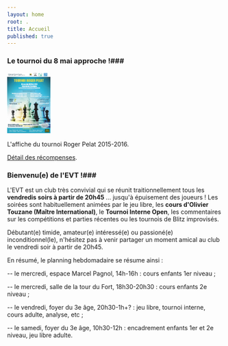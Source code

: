 ```yaml
---
layout: home
root: .
title: Accueil
published: true
---
```


### Le tournoi du 8 mai approche !###

<img src="/documents/affiche_du_tournoi_roger_pelat_2016.jpg" style="width: 20%;"/>

L'affiche du tournoi Roger Pelat 2015-2016.

[Détail des récompenses](/documents/prix_du_tournoi_roger_pelat_2016.png).

### Bienvenu(e) de l'EVT !###

L'EVT est un club très convivial qui se réunit traitionnellement tous les **vendredis soirs à partir de 20h45** ... jusqu'à épuisement des joueurs ! Les soirées sont habituellement animées par le jeu libre, les **cours d'Olivier Touzane (Maître International)**, le **Tournoi Interne Open**, les commentaires sur les compétitions et parties récentes ou les tournois de Blitz improvisés.

Débutant(e) timide, amateur(e) intéressé(e) ou passioné(e) inconditionnel(le), n'hésitez pas à venir partager un moment amical au club le vendredi soir à partir de 20h45.

En résumé, le planning hebdomadaire se résume ainsi :

-- le mercredi, espace Marcel Pagnol, 14h-16h : cours enfants 1er niveau ;

-- le mercredi, salle de la tour du Fort, 18h30-20h30 : cours enfants 2e niveau ;

-- le vendredi, foyer du 3e âge, 20h30-1h+? : jeu libre, tournoi interne, cours adulte, analyse, etc ;

-- le samedi, foyer du 3e âge, 10h30-12h : encadrement enfants 1er et 2e niveau, jeu libre adulte.
